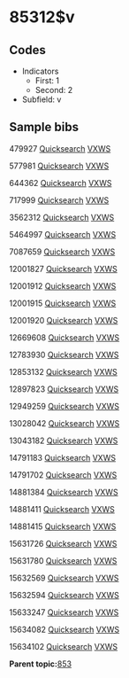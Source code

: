 # 85312$v

## Codes

-   Indicators
    -   First: 1
    -   Second: 2
-   Subfield: v

## Sample bibs

479927 [Quicksearch](https://search.library.yale.edu/catalog/479927) [VXWS](http://prodorbis.library.yale.edu:7014/vxws/GetHoldingsService?bibId=479927)

577981 [Quicksearch](https://search.library.yale.edu/catalog/577981) [VXWS](http://prodorbis.library.yale.edu:7014/vxws/GetHoldingsService?bibId=577981)

644362 [Quicksearch](https://search.library.yale.edu/catalog/644362) [VXWS](http://prodorbis.library.yale.edu:7014/vxws/GetHoldingsService?bibId=644362)

717999 [Quicksearch](https://search.library.yale.edu/catalog/717999) [VXWS](http://prodorbis.library.yale.edu:7014/vxws/GetHoldingsService?bibId=717999)

3562312 [Quicksearch](https://search.library.yale.edu/catalog/3562312) [VXWS](http://prodorbis.library.yale.edu:7014/vxws/GetHoldingsService?bibId=3562312)

5464997 [Quicksearch](https://search.library.yale.edu/catalog/5464997) [VXWS](http://prodorbis.library.yale.edu:7014/vxws/GetHoldingsService?bibId=5464997)

7087659 [Quicksearch](https://search.library.yale.edu/catalog/7087659) [VXWS](http://prodorbis.library.yale.edu:7014/vxws/GetHoldingsService?bibId=7087659)

12001827 [Quicksearch](https://search.library.yale.edu/catalog/12001827) [VXWS](http://prodorbis.library.yale.edu:7014/vxws/GetHoldingsService?bibId=12001827)

12001912 [Quicksearch](https://search.library.yale.edu/catalog/12001912) [VXWS](http://prodorbis.library.yale.edu:7014/vxws/GetHoldingsService?bibId=12001912)

12001915 [Quicksearch](https://search.library.yale.edu/catalog/12001915) [VXWS](http://prodorbis.library.yale.edu:7014/vxws/GetHoldingsService?bibId=12001915)

12001920 [Quicksearch](https://search.library.yale.edu/catalog/12001920) [VXWS](http://prodorbis.library.yale.edu:7014/vxws/GetHoldingsService?bibId=12001920)

12669608 [Quicksearch](https://search.library.yale.edu/catalog/12669608) [VXWS](http://prodorbis.library.yale.edu:7014/vxws/GetHoldingsService?bibId=12669608)

12783930 [Quicksearch](https://search.library.yale.edu/catalog/12783930) [VXWS](http://prodorbis.library.yale.edu:7014/vxws/GetHoldingsService?bibId=12783930)

12853132 [Quicksearch](https://search.library.yale.edu/catalog/12853132) [VXWS](http://prodorbis.library.yale.edu:7014/vxws/GetHoldingsService?bibId=12853132)

12897823 [Quicksearch](https://search.library.yale.edu/catalog/12897823) [VXWS](http://prodorbis.library.yale.edu:7014/vxws/GetHoldingsService?bibId=12897823)

12949259 [Quicksearch](https://search.library.yale.edu/catalog/12949259) [VXWS](http://prodorbis.library.yale.edu:7014/vxws/GetHoldingsService?bibId=12949259)

13028042 [Quicksearch](https://search.library.yale.edu/catalog/13028042) [VXWS](http://prodorbis.library.yale.edu:7014/vxws/GetHoldingsService?bibId=13028042)

13043182 [Quicksearch](https://search.library.yale.edu/catalog/13043182) [VXWS](http://prodorbis.library.yale.edu:7014/vxws/GetHoldingsService?bibId=13043182)

14791183 [Quicksearch](https://search.library.yale.edu/catalog/14791183) [VXWS](http://prodorbis.library.yale.edu:7014/vxws/GetHoldingsService?bibId=14791183)

14791702 [Quicksearch](https://search.library.yale.edu/catalog/14791702) [VXWS](http://prodorbis.library.yale.edu:7014/vxws/GetHoldingsService?bibId=14791702)

14881384 [Quicksearch](https://search.library.yale.edu/catalog/14881384) [VXWS](http://prodorbis.library.yale.edu:7014/vxws/GetHoldingsService?bibId=14881384)

14881411 [Quicksearch](https://search.library.yale.edu/catalog/14881411) [VXWS](http://prodorbis.library.yale.edu:7014/vxws/GetHoldingsService?bibId=14881411)

14881415 [Quicksearch](https://search.library.yale.edu/catalog/14881415) [VXWS](http://prodorbis.library.yale.edu:7014/vxws/GetHoldingsService?bibId=14881415)

15631726 [Quicksearch](https://search.library.yale.edu/catalog/15631726) [VXWS](http://prodorbis.library.yale.edu:7014/vxws/GetHoldingsService?bibId=15631726)

15631780 [Quicksearch](https://search.library.yale.edu/catalog/15631780) [VXWS](http://prodorbis.library.yale.edu:7014/vxws/GetHoldingsService?bibId=15631780)

15632569 [Quicksearch](https://search.library.yale.edu/catalog/15632569) [VXWS](http://prodorbis.library.yale.edu:7014/vxws/GetHoldingsService?bibId=15632569)

15632594 [Quicksearch](https://search.library.yale.edu/catalog/15632594) [VXWS](http://prodorbis.library.yale.edu:7014/vxws/GetHoldingsService?bibId=15632594)

15633247 [Quicksearch](https://search.library.yale.edu/catalog/15633247) [VXWS](http://prodorbis.library.yale.edu:7014/vxws/GetHoldingsService?bibId=15633247)

15634082 [Quicksearch](https://search.library.yale.edu/catalog/15634082) [VXWS](http://prodorbis.library.yale.edu:7014/vxws/GetHoldingsService?bibId=15634082)

15634102 [Quicksearch](https://search.library.yale.edu/catalog/15634102) [VXWS](http://prodorbis.library.yale.edu:7014/vxws/GetHoldingsService?bibId=15634102)

**Parent topic:**[853](../../tags/853/853.md)

